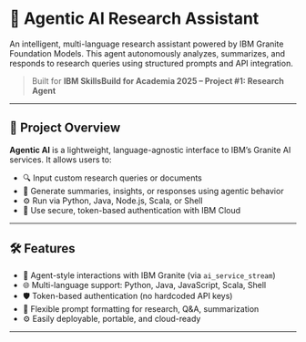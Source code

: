 
# 🤖 Agentic AI Research Assistant

An intelligent, multi-language research assistant powered by IBM Granite Foundation Models. This agent autonomously analyzes, summarizes, and responds to research queries using structured prompts and API integration.

> Built for **IBM SkillsBuild for Academia 2025 – Project #1: Research Agent**

---

## 📌 Project Overview

**Agentic AI** is a lightweight, language-agnostic interface to IBM’s Granite AI services. It allows users to:

- 🔍 Input custom research queries or documents
- 🧠 Generate summaries, insights, or responses using agentic behavior
- ⚙️ Run via Python, Java, Node.js, Scala, or Shell
- 🔐 Use secure, token-based authentication with IBM Cloud

---

## 🛠 Features

- 🧠 Agent-style interactions with IBM Granite (via `ai_service_stream`)
- 🌐 Multi-language support: Python, Java, JavaScript, Scala, Shell
- 🛡 Token-based authentication (no hardcoded API keys)
- 📄 Flexible prompt formatting for research, Q&A, summarization
- ⚙️ Easily deployable, portable, and cloud-ready

---


